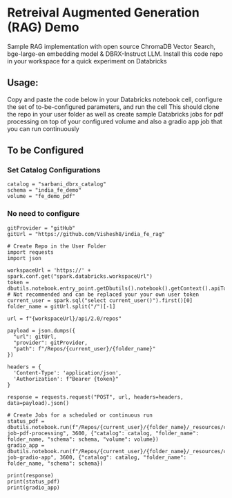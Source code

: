 # Retreival Augmented Generation (RAG) Demo

Sample RAG implementation with open source ChromaDB Vector Search, bge-large-en embedding model & DBRX-Instruct LLM. Install this code repo in your workspace for a quick experiment on Databricks

## Usage:

Copy and paste the code below in your Databricks notebook cell, configure the set of to-be-configured parameters, and run the cell
This should clone the repo in your user folder as well as create sample Databricks jobs for pdf processing on top of your configured volume and also a gradio app job that you can run continuously

## To be Configured
### Set Catalog Configurations
```
catalog = "sarbani_dbrx_catalog"
schema = "india_fe_demo"
volume = "fe_demo_pdf"
```


### No need to configure
```
gitProvider = "gitHub"
gitUrl = "https://github.com/Vishesh8/india_fe_rag"

# Create Repo in the User Folder
import requests
import json

workspaceUrl = 'https://' + spark.conf.get("spark.databricks.workspaceUrl")
token = dbutils.notebook.entry_point.getDbutils().notebook().getContext().apiToken().get() # Not recommended and can be replaced your your own user token
current_user = spark.sql("select current_user()").first()[0]
folder_name = gitUrl.split("/")[-1]

url = f"{workspaceUrl}/api/2.0/repos"

payload = json.dumps({
  "url": gitUrl,
  "provider": gitProvider,
  "path": f"/Repos/{current_user}/{folder_name}"
})

headers = {
  'Content-Type': 'application/json',
  'Authorization': f"Bearer {token}"
}

response = requests.request("POST", url, headers=headers, data=payload).json()

# Create Jobs for a scheduled or continuous run
status_pdf = dbutils.notebook.run(f"/Repos/{current_user}/{folder_name}/_resources/create-job-pdf-processing", 3600, {"catalog": catalog, "folder_name": folder_name, "schema": schema, "volume": volume})
gradio_app = dbutils.notebook.run(f"/Repos/{current_user}/{folder_name}/_resources/create-job-gradio-app", 3600, {"catalog": catalog, "folder_name": folder_name, "schema": schema})

print(response)
print(status_pdf)
print(gradio_app)
```
